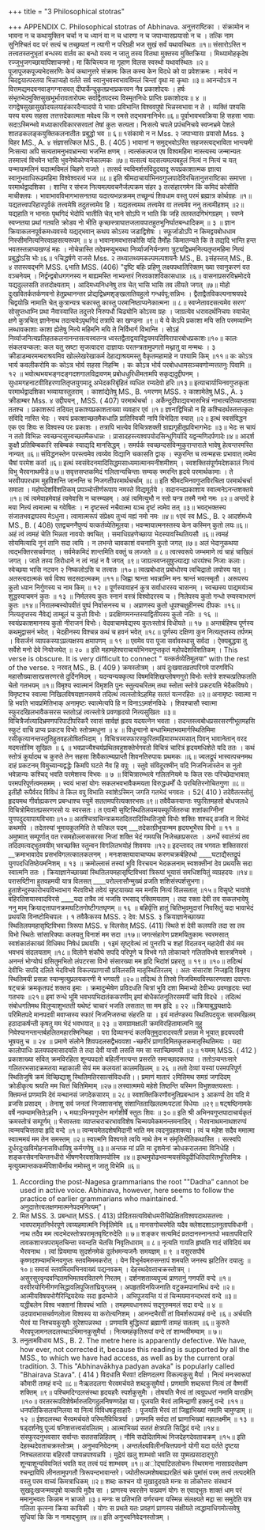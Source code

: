 +++
title = "3 Philosophical stotras"

+++
APPENDIX C. Philosophical stotras of Abhinava. 
अनुत्तराष्टिका । संक्रामोन न भावना न च कथायुक्तिन चर्चा न च ध्यानं वा न च धारणा न च जपाभ्यासप्रयासो न च । तत्कि नाम सुनिश्चितं वद परं सत्यं च तच्छ्रयतां न त्यागी न परिग्रही भज सुखं सर्वं यथावस्थितः ॥१॥ संसारोऽस्ति न तत्त्वतस्तनुभृतां बन्धस्य वार्तव का बन्धो यस्य न जातु तस्य वितथा मुक्तस्य मुक्तिक्रिया । मिथ्यामोहकृदेष रज्जुभुजगच्छायापिशाचनमो। 
मा किंचित्त्यज मा गृहाण विलस स्वस्थो यथावस्थितः ॥२॥ पूजापूजकपूज्यभेदसरणिः केयं कथानुत्तरे संक्रामः किल कस्य केन विदधे को वा प्रवेशक्रमः । मायेयं न चिदद्वयात्परतया भिन्नाप्यहो वर्तते सर्व स्वानुभवस्वभावविमलं चिन्तां वृथा मा कृथाः ॥३॥ आनन्दोऽत्र न वित्तमद्यमदवनवाङ्गग्नासवत् दीपार्केन्दुकृतप्रभाप्रकरवन नैव प्रकाशोदयः । हर्षः संभृतभेदमुक्तिसुखभूर्भारावतारोपमः सर्वाद्वैतपदस्य विस्मृतनिधेः प्राप्तिः प्रकाशोदयः॥ ४ ॥ रागद्वेषसुखासुखोदयलयाहंकारदैन्यादयो ये भावाः प्रविभान्ति विश्ववपुषो भिन्नस्वभावा न ते । व्यक्तिं पश्यसि यस्य यस्य सहसा तत्तत्तदेकात्मता 
मवेक्ष्य किं न रमसे तद्भावनानिर्भरः॥६॥ पूर्वाभावभवक्रिया हि सहसा भावाः सदाऽस्मिन्भवे मध्याकारविकारसरवतां तेषां कुतः सत्यता। निःसत्ये चपले प्रपंचनिचये स्वप्नभ्रमे पेशले 
शातडकलङ्कयुक्तिकलनातीतः प्रबुद्धो भव ॥ ६॥ 
१संकामो न न Mss. २ जपाभ्यासः प्रयासो Mss. ३ विहर MS., A. ४ संज्ञासत्किल MS., B. 
( 405 ) भावानां न समुद्भवोऽस्ति सहजस्त्वद्भाविता भान्त्यमी निःसत्या अपि सत्यतामनुभवभ्रान्त्या भजन्ति क्षणम् । त्वत्संकल्पज एष विश्वमहिमा नास्त्यस्य जन्मान्यतः तस्मात्त्वं विभवेन भासि भुवनेष्वेकोप्यनेकात्मकः ॥७॥ यत्सत्यं यदसत्यमल्पबहुलं नित्यं न नित्यं च यत् यन्मायामलिनं यदात्मविमलं चिहणे राजते । तत्सर्व स्वविमर्शसंविदुदयादू रूपप्रकाशात्मक ज्ञात्वा स्वानुभवाधिरूढमहिमा विश्वेश्वरत्वं भज ॥८॥ 
इति श्रीमदाचार्याभिनवगुप्लपादेविरचितानुत्तराष्टिका समाप्ता । 
परमार्थद्वादशिका । 
शान्ति र संभज नित्यमल्पवचनैर्जल्पक्रम संहर ३ तत्संहारगमेन किं कमिदं कोसीति माचीक्लपः । 
भावाभावविभागभासनतया यदात्यभन्नक्रमम् तच्छून्यं शिवधाम वस्तु परमं ब्रह्मात्र कोर्थग्रहः ॥१॥ यद्यतत्त्वपरिहारपूर्वकं तत्त्वमेषि तदुतत्त्वमेव हि । यद्यतत्त्वमथ तत्त्वमेव वा तत्त्वमेव ननु तत्वमीहशम् ॥२॥ यद्यहाति न भानतः पृथगिदं भेदोपि भातीति चेत् भाने सोऽपि न भाति कि जहि ततस्तदगिभंगग्रहम् । स्वप्ने स्वप्नतया प्रथां गतवति क्रोडव नो भीति कृच्छस्त्राघातजलावपातहुतभुनिर्घातबन्धादिकम् ॥ ३ ॥ ज्ञान क्रियाकलनपूर्वकमध्यवस्ये यद्यद्भवान् कथय कोऽस्य जडाद्विशेषः । स्फूर्जाडोऽपि न किमद्वयबोधधाम निस्सीमनित्यनिरवग्रहसत्यरूपम् ॥ ४॥ भावानामवभासकोसि यदि तैर्मोहः किमातन्यते कि ते तद्यदि भान्ति हन्त भवतस्तन्नाप्यखण्डं महः । नोचेन्नास्ति तदेवमप्युभयथा निर्व्याजनिर्यन्त्रणा त्रुट्यद्विभ्रमनित्यतृप्तमहिमा नित्यं प्रबुद्धोऽसि भोः॥६॥ 
१चिद्धर्षणे राजसे Mss. २ तथ्यातथ्यमकल्पमल्पशयनैः MS., B. ३संहस्तत् MS., B. ४ ततस्त्वद्भगि MSS. ६भाति MSS. 
(406) "दृष्टि बहिः प्रहिणु लक्ष्यपथातिरिक्तम् ख्या रवानुकरणं वत वञ्चनेयम् । निर्द्वन्द्वबोधगगनस्य न बाह्यमस्ति नाभ्यन्तरं निरवकाशविकासधान्नः ॥६॥ वासनाप्रसरविभ्रमोदये यद्यदुल्लसति तत्तदोक्ष्यताम् । 
आदिमध्यनिधनेषु तत्र चेत् भासि भासि तव लीयते जगत् ॥७॥ मोहो दुःखवितर्कतर्कणवनो हेतुप्रथानन्तर प्रोद्यद्विभ्रमशृङ्खलातिवहुलो गन्धर्वपू:सन्निभः । द्वैताद्वैतविकल्पनाश्रयपदे चिद्वयोन्नि नामाति चेत् कुत्रान्यत्र चकास्तु कास्तु परमानिष्ठाप्यनेकात्मना ॥ ८॥ स्वप्नेतावदसत्यमेव सरण' सोसुप्तधाम्नि प्रथा नैवास्यास्ति तदुत्तरे निरुपधौ चिढ्योनि कोऽस्य ग्रहः । जाग्रत्येव धरावदर्थनिचयः स्याचेत् क्षणे कुत्रचित् ज्ञानेनाथ तदत्ययेऽपृथगिदं तत्रापि का खण्डना ॥९॥ ये ये केऽपि प्रकाशा मयि सति परमव्याम्नि लब्धावकाशाः काशा ह्येतेषु नित्ये महिमनि मयि ते निर्विभार्ग विभान्ति । सोऽहं निर्व्याजनित्यप्रतिहतकलनानन्तसत्यस्वतन्त्र ध्वस्तद्वैताद्वयारिद्वयमयतिमिरापारबोधप्रकाशः॥१०॥ कालः संकलयन्कला: कल यतु स्रष्टा सृजत्वादरा दाज्ञायाः परतन्त्रतामुपगतो मथ्नातु वा मन्मथः । ३ क्रीडाडम्बरमम्बराश्रयमिव खोल्लेखरेखाकर्म देहाद्याश्रयमस्तु वैकृतमहामाहे न पश्यामि किम् ॥११॥ कः कोऽत्र भार्य कवलीकरोमि कः कोऽत्र भोर्य सहसा निहन्मि । कः कोऽत्र भोर्य परबोधधामसञ्चवणोन्मत्ततनुः पिवामि ॥ १२ ॥ भवोत्थभयभङ्गदङ्गदशगालविद्रावणम् प्रबोधधुरिधीमतामपि सकृद्यदुद्दीपनम् । सुधामगहनाटवीविहरणातितृप्तयुगमादू अभेदकरिबृंहितं व्यधित रम्यदेवो हरिः॥१३॥ 
इत्याचार्याभिनवगुप्तकृता परमार्थद्वादशिका भव्यायास्तुतराम् । 
काशांद्येतेषु MS., B. 
१मरणम् MSS. २ काशामेतेषु MS., A. ३ क्रीडाम्बर Mss. ४ उद्दीपयन् , MSS. 
( 407) 
परमार्थचर्चा । अर्केन्दुदीपाद्यवभासभिन्नं नाभात्यतिव्याप्ततया ततश्च । प्रकाशरूपं तदियत् प्रकाश्यप्रकाशताख्या व्यवहार एवं ॥१॥ ज्ञानाद्विभिन्नो न हि कश्चिदर्थस्तत्तत्कृतः संविदि नास्ति भेदः । स्वयं प्रकाशाच्छतमैकधान्नि प्रातिस्विकी नापि विभेदिता स्यात् ॥२॥ इत्थं स्वसंविद्धन एक एव शिवः स विश्वस्य परः प्रकाशः । तत्रापि भात्येव विचित्रशक्ती ग्राह्यगृहीतृप्रविभागभेदः ॥३॥ भेदः स चायं न ततो विभिन्नः स्वच्छन्दसुस्वच्छतमैकधान्नः । प्रासादहस्त्यश्वपयोदसिन्धुगिर्यादि यद्वन्मणिदर्पणादेः॥४॥ आदर्श कुक्षौ प्रतिबिम्बकारि सबिम्बकं स्याद्यदि मानसिद्धम् । समर्पर्क स्वच्छन्दसंविन्मुकुरान्तराले भावेषु हेत्वन्तरमस्ति नान्यत् ॥६॥ संविद्धनस्तेन परस्त्वमेव त्वय्येव विद्यानि चकासति द्वाक् । स्फुरन्ति च त्वन्महसः प्रभावात् त्वमेव चैषां परमेश कर्ता ॥६॥ इत्थं स्वसंवेदनमादिसिद्धमसाध्यमात्मानमनीशमीशम् । स्वशक्तिसंपूर्णमदेशकालं नित्यं विभु भैरवनाथमीडे॥ ७॥ सवृत्तसप्तकमिदं गलितान्यचिन्ताः 
सम्यक् स्मरन्ति हृदये परमार्थकामाः । ते भरवीयपरधाम मुहविशन्ति 
जानन्ति च निजगतीपरमार्थचर्चाम् ॥८॥ इति श्रीमदभिनवगुप्तविरचिता परमार्थचर्चा समाता । 
महोपदेशविंशतिकम् प्रपञ्चोत्तीर्णरूपाय नमस्ते विद्यमूर्तये । सदानन्दप्रकाशाय स्वात्मनेऽनन्तशक्तये ॥१॥ त्वं त्वमेवाहमेवाहं त्वमेवासि न चास्म्यहम् । अहं त्वमित्युभौ न स्तो यन्त्र तस्मै नमो नमः ॥२॥ अन्तदें हे मया नित्यं त्वमात्मा च गवेषितः । न दृष्टस्त्वं नचैवात्मा यञ्च दृष्टं त्वमेव तत् ॥३॥ भवद्भक्तस्य संजातभवद्रापस्य मेऽधुना। त्वामात्मरूपं संप्रेक्ष्य तुभ्यं मह्यं नमो नमः ॥४॥ 
१एवं स्व MS., B. २ आदर्शमध्ये MS., B. 
( 408) एतद्वचननैपुण्यं यत्कर्तव्येतिमूलया। भवन्मायात्मनस्तस्य केन कस्मिन् कुतो लयः॥६॥ अहं त्वं त्वमहं चेति भिन्नता नावयोः क्वचित् । समाधिग्रहणेच्छाया भेदस्यावस्थितियसौ ॥६॥ त्वमहं सोयमित्यादि नूनं तानि सदा त्वयि । न लभन्ते चावकाशं वचनानि कुतो जगत् ॥७॥ अलं भेदानुकथया त्वद्भक्तिरसचर्वणात् । सर्वमेकमिदं शान्तमिति वक्तुं च लज्जते ॥ ८॥ त्वत्स्वरूपे जम्भमाणे त्वं चाहं चाखिलं जगत् । जाते तस्य तिरोधाने न त्वं नाहं न वै जगत् ॥९॥ जाग्रत्स्वप्नसुषुप्त्याद्या धारयंश्च निजाः कलाः। स्वेच्छया भासि नटवन २ निष्कलोऽसि च तत्त्वतः ॥१०॥ त्वत्प्रबोधात् प्रबोधोस्य त्वचिद्रातो लयोस्य यत् । अतस्त्वदात्मकं सर्व विश्व सदसदात्मकम् ॥११॥ जिह्वा श्रान्ता भवन्नाम्नि मनः श्रान्तं भवत्स्मृतौ । 
अरूपस्य कुतो ध्यान निर्गुणस्य च नाम किम् ॥ १२ ॥ पूर्णस्यावाहनं कुत्र सर्वाधारस्य चासनम् । स्वच्छस्य पाद्यमय॑ञ्च शुद्धस्याचमनं कुतः ॥ १३ ॥ निर्मलस्य कुतः स्नानं वस्त्रं विश्वोदरस्य च । निलेपस्य कुतो गन्धो रम्यस्याभरणं कुतः ॥१४॥ निरालम्बस्योपवीतं पुष्पं निर्वासनस्य च । अप्राणस्य कुतो धूपश्चक्षुहीनस्य दीपकः ॥१६॥ नित्यतृप्तस्य नैवेद्यं ताम्बूलं च कुतो विभोः । प्रदक्षिणमनन्तस्याद्वितीयस्य कुतो नतिः ॥ १६ ॥ स्वयंप्रकाशमानस्य कुतो नीराजनं विभोः। वेदवाचामवेद्यस्य कुतःस्तोत्रं विधीयते ॥ १७ ॥ अन्तर्बहिश्च पूर्णस्य कथमुद्वासनं भवेत् । भेदहीनस्य विश्चन्न कथं च हवनं भवेत् ॥१८॥ पूर्णस्य दक्षिणा कुन नित्यतृप्तस्य तर्पणम् । विसर्जनं व्यापकस्याऽप्रत्यक्षस्य क्षमापणम् ॥ १९ ॥ एवमेव परा पूजा सर्वावस्थासु सर्वदा । ऐक्यबुद्धया तु सर्वेशे मनो देवे नियोजयेत् ॥ २० ॥ 
इति महामहेश्वराचार्याभिनवगुप्तकृतं महोपदेशविंशतिकम् । This verse is obscure. It is very difficult to connect 
" यत्कर्तव्येतिमूलया" with the rest of the verse. २ नरवत् MS., B. 
( 409 ) 
क्रमस्तोत्रम् । अयं दुःखवातव्रतपरिगमे पारणविधि 
महासौख्यासारप्रसरणरसे दुर्दिनमिदम् । यदन्यन्यक्कृत्या विषमविशिखप्लोषणगुरो 
विभोः स्तोत्रे शश्चत्प्रतिफलति चेतो गतभयम् ॥१॥ विमृश्य स्वात्मानं विमृशति पुनः स्तुत्यचरितम् 
तथा स्तोता स्तोत्रे प्रकटयति भेदैकविषये। विमृष्टश्च स्वात्मा निखिलविषयज्ञानसमये 
तदित्थं त्वत्स्तोत्रेऽहमिह सततं यत्नरहितः ॥२॥ अनामृष्टः स्वात्मा न हि भवति भावप्रमितिभाक् 
अनामृष्टः स्वात्मेत्यपि हि न विनाऽऽमर्शनविधेः । शिवश्चासौ स्वात्मा स्फुरदखिलभावैकसरस 
स्ततोऽहं त्वत्स्तोत्रे प्रवणहृदयो नित्यसुखितः ॥३॥ विचित्रैर्जात्यादिभ्रमणपरिपाटीपरिकरै 
रवासं सार्वज्ञं हृदय यदयत्नेन भवता । तदन्तस्त्वबोधप्रसरसरणीभूतमहसि 
स्फुटं वाचि प्राप्य प्रकटय विभोः स्तोत्रमधुना ॥ ४ ॥ विधुन्वानो बन्धाभिमतभवमार्गस्थितिमिमा 
रसीकृत्यानन्तस्तुतिहुतवहलोषितभिदाम् । विचित्रस्वस्फारस्फुरितमहिमारम्भरमसात् 
पिवन् भावानेतान् वरद मदमत्तोस्मि सुखितः ॥ ६ ॥ भवप्राज्यैश्चर्यप्रथितवहुशक्तेर्भगवतो 
विचित्रं चारित्रं हृदयमधिशेते यदि ततः । कथं स्तोत्रं कुर्यादथ च कुरुते तेन सहसा 
शिवैकात्म्यप्राप्तौ शिवनतिरुपायः प्रथमकः ॥६॥ ज्वलद्रूपं भास्वत्पचनमथ दाहं प्रकटनम् 
विमुच्यान्यद्वद्धेः किमपि घटते नैव हि वपुः । स्तुवे संविदूरश्मीन् यदि निजनिजास्तेन स नुतो 
भवेन्नान्यः कश्चिद् भवति परमेशस्य विभवः ॥ ७ ॥ विचित्रारम्भत्वे गलितनियमे यः किल रसः 
परिच्छेदाभावात् परमपरिपूर्णत्वमसमम् । स्वयं भासां योगः सकलभवभावैकमयता 
विरुद्धधर्मों धैः परचितिरनोचितगुणा ॥८॥ इतीहौ रूपैर्वरद विविधं ते किल वपु 
विभाति स्वांशेऽस्मिन् जगति गतभेदं भगवतः । 
52( 410 ) तदेवैतत्स्तोतुं हृदयमथ गीर्वाह्यकरण 
प्रबन्धाश्च स्युमें सततमपरित्यक्तरभसः॥९॥ तवैवैकस्यान्तः स्फुरितमहसो बोधजलधे 
विचित्रोमिवातप्रसरणरसो यः स्वरसतः। त एवामी सृष्टिस्थितिलयमयस्फूर्जितरुचा 
शशांकाग्निीनां युगपदुदयापायविभवाः॥१०॥ अतश्चित्राचिन्त्रक्रमतदितरादिस्थितिजुषो 
विभोः शक्तिः शश्चद् व्रजति न विभेदं कथमपि । तदेतस्यां भूमावकुलमिति ते यत्किल पदम् ___तदेकाग्रीभूयान्मम हृदयभूभैरव विभो ॥ ११ ॥ 
अमुष्मात् सम्पूर्णात् वत रसमहोल्लाससरसा 
निजां शक्ति भेदं गमयसि निजेच्छाप्रसरतः । अनर्धे स्वातंत्र्यं तव तदिदमत्यद्भुतमयीम् 
भवच्छक्ति स्तुन्वन विगलितभयोहं शिवमयः ॥१२॥ इदन्तावद् तव भगवतः शक्तिसरसं __क्रमाभावादेव प्रसभविगलत्कालकलनम् । मनःशक्तयावाचाप्यथ करणचक्रर्बहिरथो ____घटाद्यैस्तद्रूपं युगपदधितिष्ठेयमनिशम् ॥ १३ ॥ क्रमोल्लासं तस्यां भुवि विरचयन भेदकलनाम् 
स्वशक्तीनां देव प्रथयसि सदा स्वात्मनि ततः । क्रियाज्ञानेच्छाख्यां स्थितिलयमहासृष्टिविभवां 
त्रिरूपां भूयासं समधिशयितुं व्यग्रहदयः ॥१४॥ परासष्टिीना हुतवहमयी यात्र विलसत् ____परोल्लासौन्मुख्यं व्रजति शशिसंस्पर्शसुभगा। हुताशेन्दुस्फारोभयविभवभाग भैरवविभो 
तवेयं सृष्टयाख्या मम मनसि नित्यं विलसतात् ॥१५॥ विसृष्टे भावांशे बहिरतिशयास्वादविरसे 
____यदा तत्रैव त्वं भजसि रभसाद् रक्तिमयताम् । तदा रक्ता देवी तव सकलभावेषु ननु माम् 
क्रियाद्त्तापानक्रमघटितगोष्टीगतघृणम् ॥ १६ ॥ बहिर्वृत्ति हातुं चितिभुवमुदारां निवसितुं 
यदा भावाभेदं प्रथयसि विनष्टोमिचपलः । १ तवैकैकस्य MSS. २ देव: MSS. ३ क्रियाज्ञानेच्छाख्या स्थितिलयमहासृष्टिविभवा त्रिरूपा MSS. ४ विलसेत् MSS. 
(411) स्थिते शं देवी कलयति तदा सा तव विभो 
स्थितेः सांसारिक्याः कलयतु विनाशं मम सदा ॥१७॥ जगत्संहारेण प्रशमयितुकामः स्वरमसात् 
स्वशंकातंकाख्यं विधिमथ निषेधं प्रथयसि । १इमं सृष्ट्वेत्थं त्वं पुनरपि च शहां विदलयन् 
महादेवी सेयं मम भवभयं संदलयताम् ॥१८॥ विलोने शंकौघे सपदि परिपूणे च विभवे 
गते लोकाचारे गलितविभवे शास्त्रनियमे । अनन्तं भोग्योघं ग्रसितुमभितो लंपटरसा 
विभो संसारख्या मम हृदि भिदांशं प्रहरतु ॥ १९॥ ॥१०॥ तदित्थं देवीभिः सपदि दलिते भेदविभवे 
विकल्पप्राणासौ प्रविलसति मातृस्थितिरलम् । अतः संसारांश निजहृदि विमृश्य स्थितिमयी 
प्रसन्ना स्यान्मृत्युप्रलयकरणी मे भगवती ॥२०॥ तदित्थं ते तिस्रो निजविमवविस्फारणवशा 
दवाप्ताः षट्चक्रं क्रमकृतपदं शक्तय इमाः । क्रमादुन्मेषेण प्रविदधति चित्रां भुवि दशा 
मिमाभ्यो देवीभ्यः प्रवणहृदयः स्यां गतभयः ॥२१॥ इमां रुन्धे भूमि भवभयभिदातंककरणीम् 
इमां बोधैकांतनुतिरसमयीं चापि विदधे । तदित्थं संबोधगतिमथ विलुप्याशुभतती 
यथेष्टं चाचारं भजति लसतात् सा मम हृदि ॥ २२ ॥ क्रियाबुद्ध्यक्षादेः परिमितपदे मानपदवी 
मवाप्सस्य स्फारं निजनिजरुचा संहरति या । इयं मार्तण्डस्य स्थितिपदयुजः सारमखिलम् 
हठादाकर्षन्ती कृषतु मम भेदं भवभयात् ॥ २३ ॥ समग्रामक्षाली क्रमविरहितामात्मनि मुहु 
निवेश्यानन्तान्तर्बहलितमहारश्मिनिबहा । परा दिव्यानन्दं कलयितुमुदारादरवती 
प्रसन्ना मे भूयात् हृदयपदवी भूषयतु च ॥ २४ ॥ प्रमाणे संलोने शिवपदलसद्वैभववशा 
-च्छरीरं प्राणादिमितकृतकमातृस्थितिमयः । यदा कालोपाधिः प्रलयपदमासादयति ते 
तदा देवी यासौ लसति मम सा स्ताच्छिवमयी ॥२॥ 
१यमम् MSS. 
( 412 ) प्रकाशाख्या संवित् क्रमविरहिता शून्यपदतो 
बहिर्लीनात्यन्त प्रसरति समाच्छादकतया । ततोऽप्यन्तःसारे गलितरभसादक्रमतया 
महाकाली सेयं मम कलयतां कालमखिलम् ॥ २६ ॥ ततो देव्यां यस्यां परमपरिपूर्ण स्थितिजुषि क्रमं विच्छिद्याशु स्थितिमतिरसात्संविदधति।। प्रमाणं मातारं २मितिमथ समग्रं जगदिदम् 
क्रोडीकृत्य श्रयति मम चित्तं चितिमिमाम् ॥२७॥ लस्वात्ममये महेशे तिष्ठन्ति यस्मिन विभुशक्तयस्ताः । क्तिमन्तं प्रणमामि देवं मन्थानसं जगदेकसारम् ॥ २८॥ 
स्वशक्तिकिरणौवनुतिप्रबन्धान ३ आकर्ण्य देव यदि मे व्रजसि प्रसादम् । तेनाशु सर्व जनतां निजशासनांशु संशान्तिताखिलतमःपटलां विधेयाः ॥२९॥ षट्षष्ठिनामके वर्षे नवम्यामसितेऽहनि। ५ मयाऽभिनवगुप्तेन मार्गशीर्षे स्तुतः शिवः ॥ ३०॥ 
इति श्री अभिनवगुप्तपादाचार्यकृतं क्रमस्तोत्रं सम्पूर्णम् ॥ 
भैरवस्तवः व्याप्तचराचरभावविशेष चिन्मयमेकमनन्तमनादिम् । भैरवनाथमनाथशरण्यं त्वन्मयचित्ततया हृदि वन्दे ॥१॥ त्वन्मयमेतदशेषमिदानी भाति मम त्वदनुग्रहशक्त्या। त्वं च महेश सदैव ममात्मा स्वात्ममयं मम तेन समस्तम् ॥२॥ स्वात्मनि विश्वगते त्वयि नाथे तेन न संमृतिभीतिकथास्ति । सत्स्वपि दुर्धरदुःखविमोहनासविधायिषु कर्मगणेषु ॥३॥ अन्तक मां प्रति मा दृशमेनां क्रोधकरालतमा विनिधेहि । शङ्करसेवनचिन्तनधीरो भीषणभैरवशक्तिमयोस्मि ॥४॥ इत्थमुपोढभवन्मयसंविदूदीधितिदारितभूरितमित्रः । मृत्युयमान्तककर्मपिशाचैर्नाथ नमोस्तु न जातु विभेमि ॥६॥ 
1. According the post-Nagesa grammarians the root ""Dadha” cannot be used in active voice. Abhinava, however, here seems to follow the practice of earlier grammarians who 
maintained. " अनुदात्तेत्त्वलक्षणमात्मनेपदमनित्यम्"। 
2. मित MSS. 3. प्रबन्धात् MSS. 
( 413) 
प्रोदितसत्यविबोधमरीचिप्रेक्षितविश्वपदाथसतत्त्वः । भावपरामृतनिर्भरपूणे त्वय्यहमात्मनि निर्वृतिमेमि ॥६॥ मानसगोचरमेति यदैव क्लेशदशाऽतनुतापविधानी । नाथ तदैव मम त्वदभेदस्तोत्रपरामृतवृष्टिरुदेति ॥ ७॥ शङ्कर सत्यमिदं व्रतदानस्नानतपो भवतापविदारि तावकशास्त्रपरामृतचिन्ता स्यन्दति चेतसि निवृतिधाराम् ॥ ८॥ नृत्यति गायति हृष्यति गादं संविदियं मम भैरवनाथ । त्वां प्रियमाप्य सुदर्शनमेकं दुर्लभमन्यजनैः समयज्ञम् ॥ ९ ॥ वसुरसपौषे कृष्णदशम्यामभिनवगुप्तः स्तवमिममकरोत् । येन विभुर्भवमरुसन्तापं शमयति जनस्य झटितिर दयालुः ॥१०॥ 
समासं स्तवमिदमभिनवाख्यं पद्यनवकम् । 
देहस्थदेवताचक्रस्तोत्रम् । असुरसुरवृन्दवन्दितमभिमतवरवितरणे निरतम् । दर्शनशताय्यपूज्यं प्राणतनुं गणपतिं वन्दे ॥१॥ वरवीरयोगिनीगणसिद्धावलिपूजितांघ्रियुगलम् । अपहृतविनयिजनाति वटुकमपानाभिधं वन्दे ॥२॥ आत्मीयविषयभोगैरिन्द्रियदेव्यः सदा हृदम्भोजे । अभिपूजयन्ति यं तं चिन्मयमानन्दभरवं वन्दे ॥३॥ यद्धीबलेन विश्व भक्तानां शिवपथं भाति । तमहमवधानरूपं सद्गुरुममलं सदा वन्दे ॥ ४ ॥ उदयावभासचर्वणलोला विश्वस्य या करोत्यनिशम् । 
आनन्दभैरवीं तां विमर्शरूपामहं वन्दे ॥६॥ अर्चयति भैरवं या निश्चयकुसुमैः सुरेशपन्नस्था । प्रणमामि बुद्धिरूपां ब्रह्माणी तामहं सततम् ॥६॥ कुरुते भैरवपूजामनलदलस्थाऽभिमानकुसुमैर्या । नित्यमहंकृतिरूपां वन्दे तां शाम्भवीमम्वाम् ॥ ७॥ 
1. तनुतामविधाय MS., B. 2. The metre here is apparently defective. We have, how 
ever, not corrected it, because this reading is supported by all the MSS., to which we have had access, as well as 
by the current oral tradition. 3. This "Abhinavākhya padyan avaka" is popularly called 
"Bhairava Stava". 
( 414 ) विदधाति भैरवा! दक्षिणदलगा विकल्पकुसु मैर्या । नित्यं मनःस्वरूपां कौमारी तामहं वन्दे ॥८॥ नैऋतदलगा भैरवमर्चयते शब्दकुसुमैर्या। प्रणमामि शब्दरूपां नित्यं तां वैष्णवीं शक्तिम् ॥९॥ पश्चिमदिग्दलसंस्था हृदयहरैः स्पर्शकुसुमैा । तोषयति भैरवं तां त्वग्रूपधरां नमामि वाराहीम् ॥१०॥ वरतररूपविशेषेर्मारुतदिगदुलनिषण्णदेहा या। पूजयति भैरवं तामिन्द्राणी हक्तनुं वन्दे ॥११॥ धनपतिकिसलयनिलया या नित्यं विविधषड्रसाहारैः । पूजयति भैरवं तां जिह्वाभिख्यां नमामि चामुण्डाम् ॥ १२ ॥ ईशदलस्था भैरवमर्चयते परिमलैविचित्रर्या । प्रणमामि सर्वदा तां घ्राणाभिख्यां महालक्ष्मीम् ॥ १३ ॥ षड्दर्शनेषु पूज्यं षनिशत्तत्त्वसंवलितम् । 
आत्माभिख्यं सततं क्षेत्रपति सिद्धिदं वन्दे ॥१४॥ संस्फुरदनुभवसार सर्वान्तः सततसन्निहितम् । नौमि सदोदितमित्थं निजदेहगदेवताचक्रम् ॥१५॥ 
इति देहस्थदेवताचक्रस्तोत्रम् । 
अनुभवनिवेदनम् । अन्तर्लक्ष्यविलीनचित्तपवनो योगी यदा वर्तते दृष्टया निश्चलतारया बहिरसौ पश्यन्नपश्यन्नपि । मुद्रेयं खलु शाम्भवो भवति सा युष्मत्प्रसादाद्गुरो 
शून्याशून्यविवजितं भवति यत् तत्त्वं पदं शाम्भवम् ॥१॥ अोद्घाटितलोचनः स्थिरमना नासाग्रदत्तेक्षण श्चन्द्राविपि लीनतामुपगतौ त्रिरूपन्दभावान्तरे। ज्योतीरूपमशेषबाह्यरहितं चकं पुमांसं परम् तत्त्वं तत्पदमेति वस्तु परम वाच्यं किमत्राधिकम् ॥२॥ शब्दः कश्चन यो मुखादुदयते मन्त्रः स लोकोत्तरः संस्थानं सुखदुःखजन्मवपुषो यत्कापि मुदैव सा । प्राणस्य स्वरसेन यत्प्रवणं योगः स एवाद्भुतः शाक्तं धाम परं ममानुभवतः किन्नाम न भ्राजते ॥३॥ मन्त्रः स प्रतिभाति वर्णरचना यस्मिन्न संलक्ष्यते मद्रा सा समुदेति यत्र गलिता कृत्स्ना क्रिया कायिकी । योगः स प्रथते यतः प्रवहणं प्राणस्य संक्षीयते त्वद्धामाधिगमोत्सवेषु सुधियां कि कि न नामाद्भुतम् ॥४॥ 
इति अनुभवनिवेदनस्तोत्रम् । 
